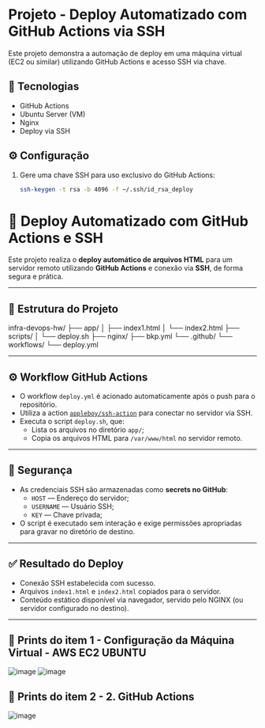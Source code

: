 # Projeto - Deploy Automatizado com GitHub Actions via SSH

Este projeto demonstra a automação de deploy em uma máquina virtual (EC2 ou similar) utilizando GitHub Actions e acesso SSH via chave.

## 🚀 Tecnologias
- GitHub Actions
- Ubuntu Server (VM)
- Nginx
- Deploy via SSH

## ⚙️ Configuração

1. Gere uma chave SSH para uso exclusivo do GitHub Actions:
   ```bash
   ssh-keygen -t rsa -b 4096 -f ~/.ssh/id_rsa_deploy

# 🚀 Deploy Automatizado com GitHub Actions e SSH

Este projeto realiza o **deploy automático de arquivos HTML** para um servidor remoto utilizando **GitHub Actions** e conexão via **SSH**, de forma segura e prática.

---

## 📁 Estrutura do Projeto

infra-devops-hw/
├── app/
│ ├── index1.html
│ └── index2.html
├── scripts/
│ └── deploy.sh
├── nginx/
├── bkp.yml
└── .github/
└── workflows/
└── deploy.yml


---

## ⚙️ Workflow GitHub Actions

- O workflow `deploy.yml` é acionado automaticamente após o push para o repositório.
- Utiliza a action [`appleboy/ssh-action`](https://github.com/appleboy/ssh-action) para conectar no servidor via SSH.
- Executa o script `deploy.sh`, que:
  - Lista os arquivos no diretório `app/`;
  - Copia os arquivos HTML para `/var/www/html` no servidor remoto.

---

## 🔐 Segurança

- As credenciais SSH são armazenadas como **secrets no GitHub**:
  - `HOST` — Endereço do servidor;
  - `USERNAME` — Usuário SSH;
  - `KEY` — Chave privada;
- O script é executado sem interação e exige permissões apropriadas para gravar no diretório de destino.

---

## ✅ Resultado do Deploy

- Conexão SSH estabelecida com sucesso.
- Arquivos `index1.html` e `index2.html` copiados para o servidor.
- Conteúdo estático disponível via navegador, servido pelo NGINX (ou servidor configurado no destino).

---


## 📸 Prints do item 1 - Configuração da Máquina Virtual - AWS EC2 UBUNTU

![image](https://github.com/user-attachments/assets/fb4d390c-9b93-46ca-9cd5-f96229db4036)
![image](https://github.com/user-attachments/assets/2a4e50db-3a84-4991-a2c7-95fa5f287e46)


## 📸 Prints do item 2 - 2. GitHub Actions 
![image](https://github.com/user-attachments/assets/843348b1-cf1f-499f-940f-03deac877573)






